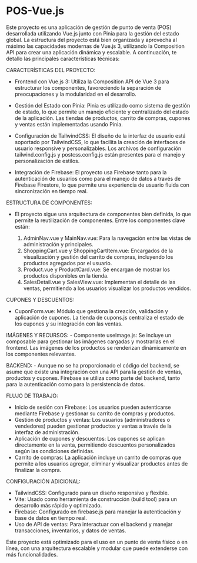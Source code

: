 # POS-Vue.js
Este proyecto es una aplicación de gestión de punto de venta (POS) desarrollada utilizando Vue.js junto con Pinia para la gestión del estado global. La estructura del proyecto está bien organizada y aprovecha al máximo las capacidades modernas de Vue.js 3, utilizando la Composition API para crear una aplicación dinámica y escalable. A continuación, te detallo las principales características técnicas:

CARACTERÍSTICAS DEL PROYECTO:
  - Frontend con Vue.js 3: Utiliza la Composition API de Vue 3 para estructurar los componentes, favoreciendo la separación de preocupaciones y la modularidad en el desarrollo.

  - Gestión del Estado con Pinia: Pinia es utilizado como sistema de gestión de estado, lo que permite un manejo eficiente y centralizado del estado de la aplicación. Las tiendas de productos, carrito de compras, cupones y ventas están implementadas usando Pinia.

  - Configuración de TailwindCSS: El diseño de la interfaz de usuario está soportado por TailwindCSS, lo que facilita la creación de interfaces de usuario responsive y personalizables. Los archivos de configuración tailwind.config.js y postcss.config.js están presentes para el manejo y personalización de estilos.

  - Integración de Firebase: El proyecto usa Firebase tanto para la autenticación de usuarios como para el manejo de datos a través de Firebase Firestore, lo que permite una experiencia de usuario fluida con sincronización en tiempo real.

ESTRUCTURA DE COMPONENTES:
  - El proyecto sigue una arquitectura de componentes bien definida, lo que permite la reutilización de componentes. Entre los componentes clave están:

      1. AdminNav.vue y MainNav.vue: Para la navegación entre las vistas de administración y principales.
      2. ShoppingCart.vue y ShoppingCartItem.vue: Encargados de la visualización y gestión del carrito de compras, incluyendo los productos            agregados por el usuario.
      3. Product.vue y ProductCard.vue: Se encargan de mostrar los productos disponibles en la tienda.
      4. SalesDetail.vue y SalesView.vue: Implementan el detalle de las ventas, permitiendo a los usuarios visualizar los productos vendidos.

CUPONES Y DESCUENTOS:
  - CuponForm.vue: Módulo que gestiona la creación, validación y aplicación de cupones. La tienda de cupons.js centraliza el estado de los cupones y su integración con las ventas.

IMÁGENES Y RECURSOS:
    - Componente useImage.js: Se incluye un composable para gestionar las imágenes cargadas y mostrarlas en el frontend. Las imágenes de los productos se renderizan dinámicamente en los componentes relevantes.

BACKEND:
    - Aunque no se ha proporcionado el código del backend, se asume que existe una integración con una API para la gestión de ventas, productos y cupones. Firebase se utiliza como parte del backend, tanto para la autenticación como para la persistencia de datos.

FLUJO DE TRABAJO:
  - Inicio de sesión con Firebase: Los usuarios pueden autenticarse mediante Firebase y gestionar su carrito de compras y productos.
  - Gestión de productos y ventas: Los usuarios (administradores o vendedores) pueden gestionar productos y ventas a través de la interfaz de administración.
  - Aplicación de cupones y descuentos: Los cupones se aplican directamente en la venta, permitiendo descuentos personalizados según las condiciones definidas.
  - Carrito de compras: La aplicación incluye un carrito de compras que permite a los usuarios agregar, eliminar y visualizar productos antes de finalizar la compra.

CONFIGURACIÓN ADICIONAL:
  - TailwindCSS: Configurado para un diseño responsivo y flexible.
  - Vite: Usado como herramienta de construcción (build tool) para un desarrollo más rápido y optimizado.
  - Firebase: Configurado en firebase.js para manejar la autenticación y base de datos en tiempo real.
  - Uso de API de ventas: Para interactuar con el backend y manejar transacciones, inventarios, y datos de ventas.

Este proyecto está optimizado para el uso en un punto de venta físico o en línea, con una arquitectura escalable y modular que puede extenderse con más funcionalidades.
